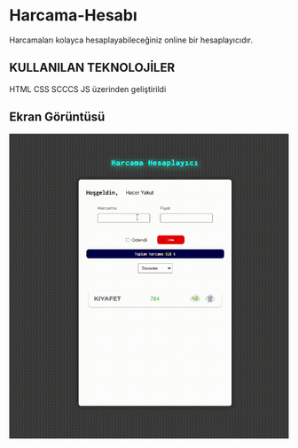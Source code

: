 <h1>Harcama-Hesabı</h1>

Harcamaları kolayca hesaplayabileceğiniz online bir hesaplayıcıdır.

<h2>KULLANILAN TEKNOLOJİLER </h2>

HTML CSS SCCCS JS  üzerinden geliştirildi


<h2 > Ekran Görüntüsü</h2>

![](harcama.gif)